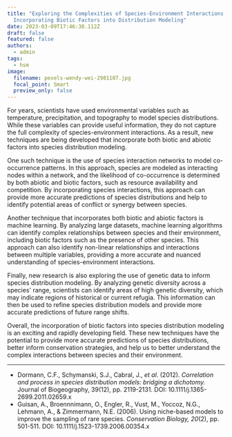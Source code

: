 ```yaml
---
title: "Exploring the Complexities of Species-Environment Interactions:
  Incorporating Biotic Factors into Distribution Modeling"
date: 2023-03-09T17:46:38.112Z
draft: false
featured: false
authors:
  - admin
tags:
  - hsm
image:
  filename: pexels-wendy-wei-2981107.jpg
  focal_point: Smart
  preview_only: false
---
```

<!--StartFragment-->

For years, scientists have used environmental variables such as temperature, precipitation, and topography to model species distributions. While these variables can provide useful information, they do not capture the full complexity of species-environment interactions. As a result, new techniques are being developed that incorporate both biotic and abiotic factors into species distribution modeling.

<!--EndFragment-->

<!--StartFragment-->

<!-- wp:paragraph -->

One such technique is the use of species interaction networks to model co-occurrence patterns. In this approach, species are modeled as interacting nodes within a network, and the likelihood of co-occurrence is determined by both abiotic and biotic factors, such as resource availability and competition. By incorporating species interactions, this approach can provide more accurate predictions of species distributions and help to identify potential areas of conflict or synergy between species.

<!-- /wp:paragraph -->

<!-- wp:paragraph -->

Another technique that incorporates both biotic and abiotic factors is machine learning. By analyzing large datasets, machine learning algorithms can identify complex relationships between species and their environment, including biotic factors such as the presence of other species. This approach can also identify non-linear relationships and interactions between multiple variables, providing a more accurate and nuanced understanding of species-environment interactions.

<!-- /wp:paragraph -->

<!-- wp:paragraph -->

Finally, new research is also exploring the use of genetic data to inform species distribution modeling. By analyzing genetic diversity across a species' range, scientists can identify areas of high genetic diversity, which may indicate regions of historical or current refugia. This information can then be used to refine species distribution models and provide more accurate predictions of future range shifts.

<!-- /wp:paragraph -->

<!-- wp:paragraph -->

Overall, the incorporation of biotic factors into species distribution modeling is an exciting and rapidly developing field. These new techniques have the potential to provide more accurate predictions of species distributions, better inform conservation strategies, and help us to better understand the complex interactions between species and their environment.

<!-- /wp:paragraph -->

<!--EndFragment-->

<!--StartFragment-->

<!-- wp:separator -->

- - -

<!-- /wp:separator -->

<!--EndFragment-->

<!--StartFragment-->

<!-- wp:list -->

* Dormann, C.F., Schymanski, S.J., Cabral, J., *et al*. (2012). *Correlation and process in species distribution models: bridging a dichotomy.* Journal of Biogeography, 39(12), pp. 2119-2131. DOI: 10.1111/j.1365-2699.2011.02659.x
* Guisan, A., Broennnimann, O., Engler, R., Vust, M., Yoccoz, N.G., Lehmann, A., & Zimmermann, N.E. (2006). Using niche-based models to improve the sampling of rare species. *Conservation Biology, 20*(2), pp. 501-511. DOI: 10.1111/j.1523-1739.2006.00354.x

<!-- /wp:list -->

<!--EndFragment-->
